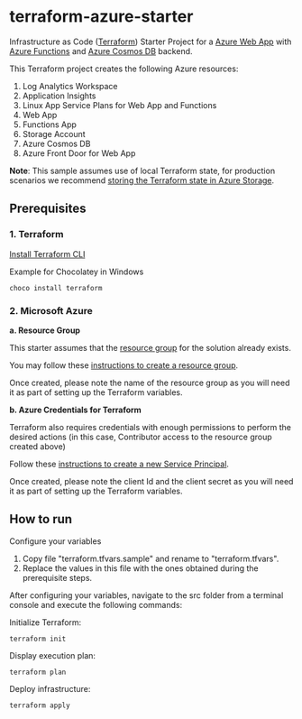 # terraform-azure-starter
Infrastructure as Code ([Terraform](https://www.terraform.io/)) Starter Project for a [Azure Web App](https://azure.microsoft.com/en-us/services/app-service/web/) with [Azure Functions](https://docs.microsoft.com/en-us/azure/azure-functions/functions-overview) and [Azure Cosmos DB](https://docs.microsoft.com/en-us/azure/cosmos-db/introduction) backend.

This Terraform project creates the following Azure resources:

1. Log Analytics Workspace
1. Application Insights
1. Linux App Service Plans for Web App and Functions
1. Web App
1. Functions App
1. Storage Account
1. Azure Cosmos DB
1. Azure Front Door for Web App

**Note**: This sample assumes use of local Terraform state, for production scenarios we recommend [storing the Terraform state in Azure Storage](https://docs.microsoft.com/en-us/azure/developer/terraform/store-state-in-azure-storage?tabs=azure-cli).

## Prerequisites
### 1. Terraform
[Install Terraform CLI](https://learn.hashicorp.com/tutorials/terraform/install-cli?in=terraform/azure-get-started)

Example for Chocolatey in Windows 
```
choco install terraform
```

### 2. Microsoft Azure

**a. Resource Group**

This starter assumes that the [resource group](https://docs.microsoft.com/en-us/azure/azure-resource-manager/management/manage-resource-groups-portal#create-resource-groups) for the solution already exists.

You may follow these [instructions to create a resource group](https://docs.microsoft.com/en-us/azure/azure-resource-manager/management/manage-resource-groups-portal#create-resource-groups).

Once created, please note the name of the resource group as you will need it as part of setting up the Terraform variables.

**b. Azure Credentials for Terraform**

Terraform also requires credentials with enough permissions to perform the desired actions (in this case, Contributor access to the resource group created above)

Follow these [instructions to create a new Service Principal](https://docs.microsoft.com/en-us/azure/developer/terraform/authenticate-to-azure?tabs=bash#create-a-service-principal).

Once created, please note the client Id and the client secret as you will need it as part of setting up the Terraform variables.
## How to run
Configure your variables

1. Copy file "terraform.tfvars.sample" and rename to "terraform.tfvars".
1. Replace the values in this file with the ones obtained during the prerequisite steps.

After configuring your variables, navigate to the src folder from a terminal console and execute the following commands:

Initialize Terraform:
```
terraform init
```

Display execution plan:
```
terraform plan
```

Deploy infrastructure:
```
terraform apply
```
